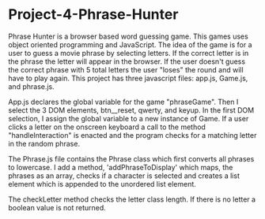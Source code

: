 # Project-4-Phrase-Hunter
 
Phrase Hunter is a browser based word guessing game. This games uses object oriented programming and JavaScript. The idea of the game is for a user to guess a movie phrase by selecting letters. If the correct letter is in the phrase the letter will appear in the browser. If the user doesn't guess the correct phrase with 5 total letters the user "loses" the round and will have to play again. This project has three javascript files: app.js, Game.js, and phrase.js. 

App.js declares the global variable for the game "phraseGame". Then I select the 3 DOM elements, btn__reset, qwerty, and keyup. In the first DOM selection, I assign the global variable to a new instance of Game. If a user clicks a letter on the onscreen keyboard a call to the method "handleInteraction" is enacted and the program checks for a matching letter in the random phrase. 

The Phrase.js file contains the Phrase class which first converts all phrases to lowercase. I add a method, 'addPhraseToDisplay' which maps, the phrases as an array, checks if a character is selected and creates a list element which is appended to the unordered list element. 

The checkLetter method checks the letter class length. If there is no letter a boolean value is not returned.
